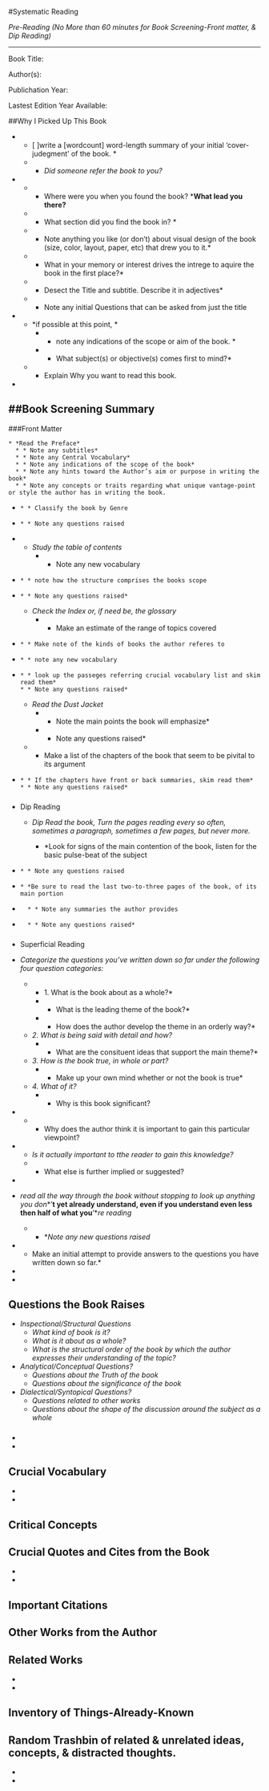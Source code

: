#Systematic Reading

*Pre-Reading (No More than 60 minutes for Book Screening-Front matter, & Dip Reading)*

---

Book Title:

Author(s):

Publichation Year:

Lastest Edition Year Available:

##Why I Picked Up This Book

* - [ ]write a [wordcount] word-length summary of your initial ‘cover-judegment’ of the book. *
  * * *Did someone refer the book to you?*
*
  * * Where were you when you found the book? ***What lead you there?**
  * * What section did you find the book in? *
  * * Note anything you like (or don’t) about visual design of the book (size, color, layout, paper, etc) that drew you to it.*
  * * What in your memory or interest drives the intrege to aquire the book in the first place?*
  * * Desect the Title and subtitle. Describe it in adjectives*
  * * Note any initial Questions that can be asked from just the title 
*
  * *if possible at this point, *
    * * note any indications of the scope or aim of the book. *
    * * What subject(s) or objective(s) comes first to mind?*
  * * Explain Why you want to read this book.
*

##Book Screening Summary
------------------------

###Front Matter

    * *Read the Preface*
      * * Note any subtitles*
      * * Note any Central Vocabulary*
      * * Note any indications of the scope of the book*
      * * Note any hints toward the Author’s aim or purpose in writing the book*
      * * Note any concepts or traits regarding what unique vantage-point or style the author has in writing the book.
*
      * * Classify the book by Genre
*
      * * Note any questions raised
*
    * *Study the table of contents*
      * * Note any new vocabulary
*
      * * note how the structure comprises the books scope
*
      * * Note any questions raised*
    * *Check the Index or, if need be, the glossary*
      * * Make an estimate of the range of topics covered
*
      * * Make note of the kinds of books the author referes to
*
      * * note any new vocabulary
*
      * * look up the passeges referring crucial vocabulary list and skim read them*
      * * Note any questions raised*
    * *Read the Dust Jacket*
      * * Note the main points the book will emphasize*
      * * Note any questions raised*
    * * Make a list of the chapters of the book that seem to be pivital to its argument
*
      * * If the chapters have front or back summaries, skim read them*
      * * Note any questions raised*

### 

* Dip Reading

    * *Dip Read the book, Turn the pages reading every so often, sometimes a paragraph, sometimes a few pages, but never more.*

      * *Look for signs of the main contention of the book, listen for the basic pulse-beat of the subject
*
      * * Note any questions raised
*
      * *Be sure to read the last two-to-three pages of the book, of its main portion
*
        * * Note any summaries the author provides
*
        * * Note any questions raised*

### 

* Superficial Reading

* *Categorize the questions you’ve written down so far under the following four question categories:*
  * * 1\. What is the book about as a whole?*
    * * What is the leading theme of the book?*
    * * How does the author develop the theme in an orderly way?*
  * *2\. What is being said with detail and how?*
    * * What are the consituent ideas that support the main theme?*
  * *3\. How is the book true, in whole or part?*
    * * Make up your own mind whether or not the book is true*
  * *4\. What of it?*
    * * Why is this book significant?
*
    * * Why does the author think it is important to gain this particular viewpoint?
*
    * *Is it actually important to tthe reader to gain this knowledge?*
    * * What else is further implied or suggested?
*
* *read all the way through the book without stopping to look up anything you don**’**t yet already understand, even if you understand even less then half of what you**’**re reading*
  * * **Note any new questions raised*
* * Make an initial attempt to provide answers to the questions you have written down so far.*

*
*

Questions the Book Raises
-------------------------

* *Inspectional/Structural Questions*
  * *What kind of book is it?*
  * *What is it about as a whole?*
  * *What is the structural order of the book by which the author expresses their understanding of the topic?*
* *Analytical/Conceptual Questions?*
  * *Questions about the Truth of the book*
  * *Questions about the significance of the book*
* *Dialectical/Syntopical Questions?*
  * *Questions related to other works*
  * *Questions about the shape of the discussion around the subject as a whole*

### 

*
*

Crucial Vocabulary
------------------

*
*

Critical Concepts
-----------------

Crucial Quotes and Cites from the Book
--------------------------------------

*
*

Important Citations
-------------------

Other Works from the Author
---------------------------

Related Works
-------------

*
*

Inventory of Things-Already-Known
---------------------------------

Random Trashbin of related & unrelated ideas, concepts, & distracted thoughts.
------------------------------------------------------------------------------

*
*